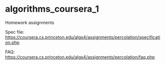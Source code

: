 # algorithms_coursera_1
Homework assignments

Spec file: https://coursera.cs.princeton.edu/algs4/assignments/percolation/specification.php

FAQ: https://coursera.cs.princeton.edu/algs4/assignments/percolation/faq.php
